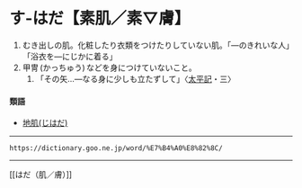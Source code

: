 # す‐はだ【素肌／素▽膚】

1.  むき出しの肌。化粧したり衣類をつけたりしていない肌。「―のきれいな人」「浴衣を―にじかに着る」
2.  甲冑 (かっちゅう) などを身につけていないこと。    
    1.  「その矢…―なる身に少しも立たずして」〈[太平記](https://dictionary.goo.ne.jp/word/%E5%A4%AA%E5%B9%B3%E8%A8%98/#jn-134384)・三〉
        

#### 類語

-   [地肌(じはだ)](https://dictionary.goo.ne.jp/word/%E5%9C%B0%E8%82%8C/#jn-99874)

---
`https://dictionary.goo.ne.jp/word/%E7%B4%A0%E8%82%8C/`

---
[[はだ（肌／膚）]]